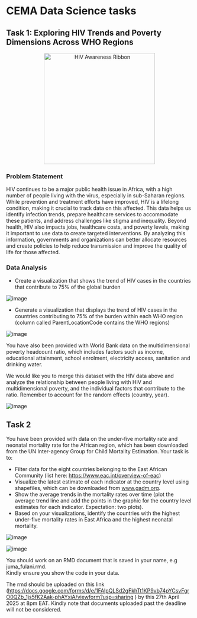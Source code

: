 # CEMA Data Science tasks
## Task 1: Exploring HIV Trends and Poverty Dimensions Across WHO Regions

<p align="center">
  <img src="https://github.com/user-attachments/assets/23735a41-50f6-485e-87aa-51e7687e3a40" alt="HIV Awareness Ribbon" width="300" height="300">
</p>

### Problem Statement
HIV continues to be a major public health issue in Africa, with a high number of people living with the virus, especially in sub-Saharan regions. While prevention and treatment efforts have improved, HIV is a lifelong condition, making it crucial to track data on this affected. This data helps us identify infection trends, prepare healthcare services to accommodate these patients, and address challenges like stigma and inequality.  Beyond health, HIV also impacts jobs, healthcare costs, and poverty levels, making it important to use data to create targeted interventions. By analyzing this information, governments and organizations can better allocate resources and create policies to help reduce transmission and improve the quality of life for those affected. </br>

### Data Analysis
-	Create a visualization that shows the trend of HIV cases in the countries that contribute to 75% of the global burden </br>

![image](https://github.com/user-attachments/assets/a18f49d8-4afa-4706-8a06-ed533d63fa74)

-	Generate a visualization that displays the trend of HIV cases in the countries contributing to 75% of the burden within each WHO region (column called ParentLocationCode contains the WHO regions) </br>

![image](https://github.com/user-attachments/assets/f02eca1f-2d43-4da2-8951-d12b3ae4fcee)

You have also been provided with World Bank data on the multidimensional poverty headcount ratio, which includes factors such as income, educational attainment, school enrolment, electricity access, sanitation and drinking water. </br>

We would like you to merge this dataset with the HIV data above and analyze the relationship between people living with HIV and multidimensional poverty, and the individual factors that contribute to the ratio. Remember to account for the random effects (country, year).

![image](https://github.com/user-attachments/assets/a523d3f5-f545-4128-9d13-3a88c74969d7)

## Task 2
You have been provided with data on the under-five mortality rate and neonatal mortality rate for the African region, which has been downloaded from the UN Inter-agency Group for Child Mortality Estimation. Your task is to: </br>
-	Filter data for the eight countries belonging to the East African Community (list here: https://www.eac.int/overview-of-eac) </br>
-	Visualize the latest estimate of each indicator at the country level using shapefiles, which can be downloaded from www.gadm.org. </br>
-	Show the average trends in the mortality rates over time (plot the average trend line and add the points in the graphic for the country level estimates for each indicator. Expectation: two plots). </br>
-	Based on your visualizations, identify the countries with the highest under-five mortality rates in East Africa and the highest neonatal mortality. </br>

![image](https://github.com/user-attachments/assets/82b31589-b069-4ef4-82bc-ddf69ec91470)

![image](https://github.com/user-attachments/assets/7cd995a3-ab77-4ed2-b562-705f9d3299b6)

You should work on an RMD document that is saved in your name, e.g juma_fulani.rmd. </br>
Kindly ensure you show the code in your data. </br>

The rmd should be uploaded on this link (https://docs.google.com/forms/d/e/1FAIpQLSd2gFkhTt1KP9vb74pYCsvFgrO0QZb_1js5fK2Aak-phAYxiA/viewform?usp=sharing ) by this 27th April 2025 at 8pm EAT. Kindly note that documents uploaded past the deadline will not be considered.




